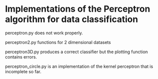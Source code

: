 # Implementations of the Perceptron algorithm for data classification

perceptron.py does not work properly.

perceptron2.py functions for 2 dimensional datasets

perceptron3D.py produces a correct classifier but the plotting function
contains errors.

perceptron_circle.py is an implementation of the kernel perceptron that is
incomplete so far.
